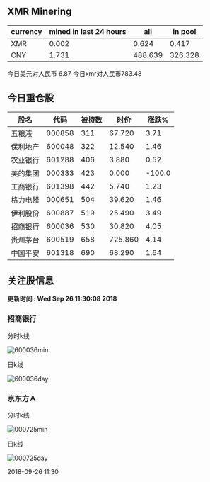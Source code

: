 ## XMR Minering

|currency|mined in last 24 hours|all|in pool|
|---|---|---|---|
|XMR|0.002|0.624|0.417|
|CNY|1.731|488.639|326.328|

今日美元对人民币 6.87	今日xmr对人民币783.48


## 今日重仓股 

|股名|代码|被持数|时价|涨跌%|
|---|---|---|---|---|
|五粮液|000858|311|67.720|3.71|
|保利地产|600048|322|12.540|1.46|
|农业银行|601288|406|3.880|0.52|
|美的集团|000333|423|0.000|-100.0|
|工商银行|601398|442|5.740|1.23|
|格力电器|000651|504|39.620|1.46|
|伊利股份|600887|519|25.490|3.49|
|招商银行|600036|530|30.820|4.05|
|贵州茅台|600519|658|725.860|4.14|
|中国平安|601318|690|68.290|1.64|

## 关注股信息
**更新时间 : Wed Sep 26 11:30:08 2018**
### 招商银行 
分时k线

![600036min](http://image.sinajs.cn/newchart/min/n/sh600036.gif)

日k线

![600036day](http://image.sinajs.cn/newchart/daily/n/sh600036.gif)

### 京东方Ａ 
分时k线

![000725min](http://image.sinajs.cn/newchart/min/n/sz000725.gif)

日k线

![000725day](http://image.sinajs.cn/newchart/daily/n/sz000725.gif)

2018-09-26 11:30